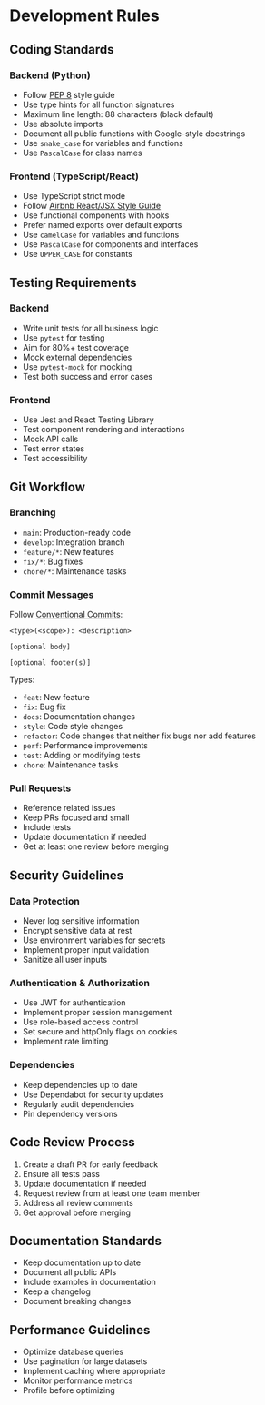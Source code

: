 # Development Rules

## Coding Standards

### Backend (Python)
- Follow [PEP 8](https://peps.python.org/pep-0008/) style guide
- Use type hints for all function signatures
- Maximum line length: 88 characters (black default)
- Use absolute imports
- Document all public functions with Google-style docstrings
- Use `snake_case` for variables and functions
- Use `PascalCase` for class names

### Frontend (TypeScript/React)
- Use TypeScript strict mode
- Follow [Airbnb React/JSX Style Guide](https://airbnb.io/javascript/react/)
- Use functional components with hooks
- Prefer named exports over default exports
- Use `camelCase` for variables and functions
- Use `PascalCase` for components and interfaces
- Use `UPPER_CASE` for constants

## Testing Requirements

### Backend
- Write unit tests for all business logic
- Use `pytest` for testing
- Aim for 80%+ test coverage
- Mock external dependencies
- Use `pytest-mock` for mocking
- Test both success and error cases

### Frontend
- Use Jest and React Testing Library
- Test component rendering and interactions
- Mock API calls
- Test error states
- Test accessibility

## Git Workflow

### Branching
- `main`: Production-ready code
- `develop`: Integration branch
- `feature/*`: New features
- `fix/*`: Bug fixes
- `chore/*`: Maintenance tasks

### Commit Messages
Follow [Conventional Commits](https://www.conventionalcommits.org/):
```
<type>(<scope>): <description>

[optional body]

[optional footer(s)]
```

Types:
- `feat`: New feature
- `fix`: Bug fix
- `docs`: Documentation changes
- `style`: Code style changes
- `refactor`: Code changes that neither fix bugs nor add features
- `perf`: Performance improvements
- `test`: Adding or modifying tests
- `chore`: Maintenance tasks

### Pull Requests
- Reference related issues
- Keep PRs focused and small
- Include tests
- Update documentation if needed
- Get at least one review before merging

## Security Guidelines

### Data Protection
- Never log sensitive information
- Encrypt sensitive data at rest
- Use environment variables for secrets
- Implement proper input validation
- Sanitize all user inputs

### Authentication & Authorization
- Use JWT for authentication
- Implement proper session management
- Use role-based access control
- Set secure and httpOnly flags on cookies
- Implement rate limiting

### Dependencies
- Keep dependencies up to date
- Use Dependabot for security updates
- Regularly audit dependencies
- Pin dependency versions

## Code Review Process
1. Create a draft PR for early feedback
2. Ensure all tests pass
3. Update documentation if needed
4. Request review from at least one team member
5. Address all review comments
6. Get approval before merging

## Documentation Standards
- Keep documentation up to date
- Document all public APIs
- Include examples in documentation
- Keep a changelog
- Document breaking changes

## Performance Guidelines
- Optimize database queries
- Use pagination for large datasets
- Implement caching where appropriate
- Monitor performance metrics
- Profile before optimizing
